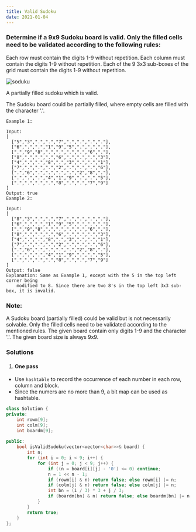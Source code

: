 ```yaml
---
title: Valid Sudoku
date: 2021-01-04
---
```

### Determine if a 9x9 Sudoku board is valid. Only the filled cells need to be validated according to the following rules:

Each row must contain the digits 1-9 without repetition.
Each column must contain the digits 1-9 without repetition.
Each of the 9 3x3 sub-boxes of the grid must contain the digits 1-9 without repetition.

![soduku](https://upload.wikimedia.org/wikipedia/commons/thumb/f/ff/Sudoku-by-L2G-20050714.svg/250px-Sudoku-by-L2G-20050714.svg.png)

A partially filled sudoku which is valid.

The Sudoku board could be partially filled, where empty cells are filled with the character '.'.

```
Example 1:

Input:
[
  ["5","3",".",".","7",".",".",".","."],
  ["6",".",".","1","9","5",".",".","."],
  [".","9","8",".",".",".",".","6","."],
  ["8",".",".",".","6",".",".",".","3"],
  ["4",".",".","8",".","3",".",".","1"],
  ["7",".",".",".","2",".",".",".","6"],
  [".","6",".",".",".",".","2","8","."],
  [".",".",".","4","1","9",".",".","5"],
  [".",".",".",".","8",".",".","7","9"]
]
Output: true
Example 2:

Input:
[
  ["8","3",".",".","7",".",".",".","."],
  ["6",".",".","1","9","5",".",".","."],
  [".","9","8",".",".",".",".","6","."],
  ["8",".",".",".","6",".",".",".","3"],
  ["4",".",".","8",".","3",".",".","1"],
  ["7",".",".",".","2",".",".",".","6"],
  [".","6",".",".",".",".","2","8","."],
  [".",".",".","4","1","9",".",".","5"],
  [".",".",".",".","8",".",".","7","9"]
]
Output: false
Explanation: Same as Example 1, except with the 5 in the top left corner being 
    modified to 8. Since there are two 8's in the top left 3x3 sub-box, it is invalid.
```

### Note:

A Sudoku board (partially filled) could be valid but is not necessarily solvable.
Only the filled cells need to be validated according to the mentioned rules.
The given board contain only digits 1-9 and the character '.'.
The given board size is always 9x9.

### Solutions

1. #### One pass

- Use `hashtable` to record the occurrence of each number in each row, column and block.
- Since the numers are no more than 9, a bit map can be used as hashtable.

```cpp
class Solution {
private:
    int rowm[9];
    int colm[9];
    int boardm[9];
    
public:
    bool isValidSudoku(vector<vector<char>>& board) {
        int n;
        for (int i = 0; i < 9; i++) {
            for (int j = 0; j < 9; j++) {
                if ((n = board[i][j] - '0') <= 0) continue;
                n = 1 << n - 1;
                if (rowm[i] & n) return false; else rowm[i] |= n;
                if (colm[j] & n) return false; else colm[j] |= n;
                int bn = (i / 3) * 3 + j / 3;
                if (boardm[bn] & n) return false; else boardm[bn] |= n;
            }
        }
        return true;
    }
};
```



